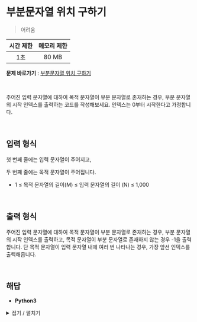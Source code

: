 # 부분문자열 위치 구하기
> 어려움

|시간 제한|메모리 제한|
|:---:|:---:|
|1초|80 MB|

**문제 바로가기** : [부분문자열 위치 구하기](https://www.codetree.ai/missions/4/problems/find-location-of-substring/description "부분문자열 위치 구하기")

</br>

주어진 입력 문자열에 대하여 목적 문자열이 부분 문자열로 존재하는 경우, 부분 문자열의 시작 인덱스를 출력하는 코드를 작성해보세요. 인덱스는 0부터 시작한다고 가정합니다.

</br>

## 입력 형식
첫 번째 줄에는 입력 문자열이 주어지고,

두 번째 줄에는 목적 문자열이 주어집니다.

- 1 ≤ 목적 문자열의 길이(M) ≤ 입력 문자열의 길이 (N) ≤ 1,000

</br>

## 출력 형식
주어진 입력 문자열에 대하여 목적 문자열이 부분 문자열로 존재하는 경우, 부분 문자열의 시작 인덱스를 출력하고, 목적 문자열이 부분 문자열로 존재하지 않는 경우 -1을 출력합니다. 단 목적 문자열이 입력 문자열 내에 여러 번 나타나는 경우, 가장 앞선 인덱스를 출력해줍니다.

</br>

## 해답
- **Python3**
<details>
<summary>접기 / 펼치기</summary>
<div markdown="1">

```py
import sys
strInput = sys.stdin.readline().strip()
strPart = sys.stdin.readline().strip()
lenPart = len(strPart)

index = -1

for i in range(len(strInput) - lenPart + 1):
    if strInput[i:i+lenPart] == strPart:
        index = i
        break

print(index)
```

</div>
</details>